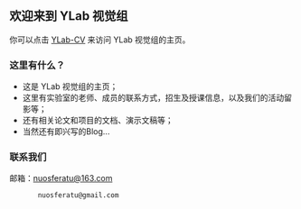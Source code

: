 ## 欢迎来到 YLab 视觉组

你可以点击 [YLab-CV](https://nuosferatu.github.io/ylabcv.github.io/) 来访问 YLab 视觉组的主页。

### 这里有什么？

- 这是 YLab 视觉组的主页；
- 这里有实验室的老师、成员的联系方式，招生及授课信息，以及我们的活动留影等；
- 还有相关论文和项目的文档、演示文稿等；
- 当然还有即兴写的Blog...

### 联系我们

邮箱：nuosferatu@163.com

           nuosferatu@gmail.com
